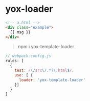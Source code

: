# yox-loader
```html
<!-- a.html -->
<div class="example">
  {{ msg }}
</div>
```
> npm i yox-template-loader

```js
// webpack.config.js
rules: [
  {
    test: /\/src\/.*?\.html$/,
    use: [ {
      loader: 'yox-template-loader'
    }]
  }
]
```